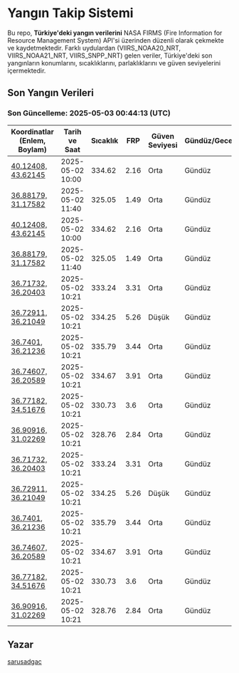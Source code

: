 # Yangın Takip Sistemi

Bu repo, **Türkiye'deki yangın verilerini** NASA FIRMS (Fire Information for Resource Management System) API'si üzerinden düzenli olarak çekmekte ve kaydetmektedir. Farklı uydulardan (VIIRS_NOAA20_NRT, VIIRS_NOAA21_NRT, VIIRS_SNPP_NRT) gelen veriler, Türkiye'deki son yangınların konumlarını, sıcaklıklarını, parlaklıklarını ve güven seviyelerini içermektedir.

## Son Yangın Verileri
### Son Güncelleme: 2025-05-03 00:44:13 (UTC)

| Koordinatlar (Enlem, Boylam) | Tarih ve Saat | Sıcaklık | FRP | Güven Seviyesi | Gündüz/Gece |
|-----------------------------|----------------|----------|-----|----------------|-------------|
| [40.12408, 43.62145](https://www.google.com/maps?q=40.12408,43.62145) | 2025-05-02 10:00 | 334.62 | 2.16 | Orta | Gündüz |
| [36.88179, 31.17582](https://www.google.com/maps?q=36.88179,31.17582) | 2025-05-02 11:40 | 325.05 | 1.49 | Orta | Gündüz |
| [40.12408, 43.62145](https://www.google.com/maps?q=40.12408,43.62145) | 2025-05-02 10:00 | 334.62 | 2.16 | Orta | Gündüz |
| [36.88179, 31.17582](https://www.google.com/maps?q=36.88179,31.17582) | 2025-05-02 11:40 | 325.05 | 1.49 | Orta | Gündüz |
| [36.71732, 36.20403](https://www.google.com/maps?q=36.71732,36.20403) | 2025-05-02 10:21 | 333.24 | 3.31 | Orta | Gündüz |
| [36.72911, 36.21049](https://www.google.com/maps?q=36.72911,36.21049) | 2025-05-02 10:21 | 334.25 | 5.26 | Düşük | Gündüz |
| [36.7401, 36.21236](https://www.google.com/maps?q=36.7401,36.21236) | 2025-05-02 10:21 | 335.79 | 3.44 | Orta | Gündüz |
| [36.74607, 36.20589](https://www.google.com/maps?q=36.74607,36.20589) | 2025-05-02 10:21 | 334.67 | 3.91 | Orta | Gündüz |
| [36.77182, 34.51676](https://www.google.com/maps?q=36.77182,34.51676) | 2025-05-02 10:21 | 330.73 | 3.6 | Orta | Gündüz |
| [36.90916, 31.02269](https://www.google.com/maps?q=36.90916,31.02269) | 2025-05-02 10:21 | 328.76 | 2.84 | Orta | Gündüz |
| [36.71732, 36.20403](https://www.google.com/maps?q=36.71732,36.20403) | 2025-05-02 10:21 | 333.24 | 3.31 | Orta | Gündüz |
| [36.72911, 36.21049](https://www.google.com/maps?q=36.72911,36.21049) | 2025-05-02 10:21 | 334.25 | 5.26 | Düşük | Gündüz |
| [36.7401, 36.21236](https://www.google.com/maps?q=36.7401,36.21236) | 2025-05-02 10:21 | 335.79 | 3.44 | Orta | Gündüz |
| [36.74607, 36.20589](https://www.google.com/maps?q=36.74607,36.20589) | 2025-05-02 10:21 | 334.67 | 3.91 | Orta | Gündüz |
| [36.77182, 34.51676](https://www.google.com/maps?q=36.77182,34.51676) | 2025-05-02 10:21 | 330.73 | 3.6 | Orta | Gündüz |
| [36.90916, 31.02269](https://www.google.com/maps?q=36.90916,31.02269) | 2025-05-02 10:21 | 328.76 | 2.84 | Orta | Gündüz |

## Yazar

[sarusadgac](https://x.com/sarusadgac)
